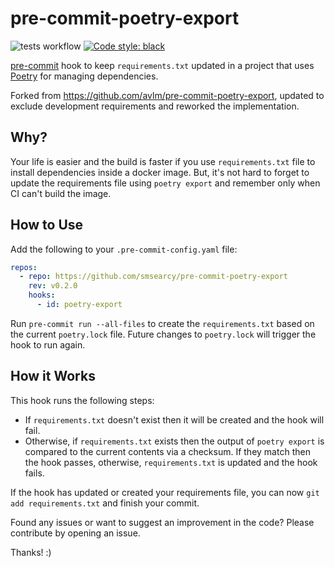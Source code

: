 # pre-commit-poetry-export

![tests workflow](https://github.com/smsearcy/pre-commit-poetry-export/actions/workflows/tests.yml/badge.svg)
[![Code style: black](https://img.shields.io/badge/code%20style-black-000000.svg)](https://github.com/psf/black)

[pre-commit](https://pre-commit.com/) hook to keep `requirements.txt` updated in a project that uses [Poetry](https://python-poetry.org/) for managing dependencies.

Forked from https://github.com/avlm/pre-commit-poetry-export,
updated to exclude development requirements and
reworked the implementation.

## Why?
Your life is easier and the build is faster if you use `requirements.txt` file to install dependencies inside a docker image. But, it's not hard to forget to update the requirements file using `poetry export` and remember only when CI can't build the image.

## How to Use
Add the following to your `.pre-commit-config.yaml` file:

```yaml
repos:
  - repo: https://github.com/smsearcy/pre-commit-poetry-export
    rev: v0.2.0
    hooks:
      - id: poetry-export
```

Run `pre-commit run --all-files` to create the `requirements.txt` based on the current `poetry.lock` file.
Future changes to `poetry.lock` will trigger the hook to run again.

## How it Works
This hook runs the following steps:
- If `requirements.txt` doesn't exist then it will be created and the hook will fail.
- Otherwise, if `requirements.txt` exists then the output of `poetry export` is compared to the current contents via a checksum.
  If they match then the hook passes, otherwise, `requirements.txt` is updated and the hook fails.

If the hook has updated or created your requirements file, you can now `git add requirements.txt` and finish your commit.

Found any issues or want to suggest an improvement in the code?
Please contribute by opening an issue.

Thanks! :)
